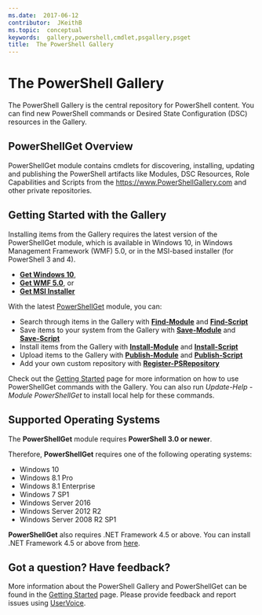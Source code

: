 ```yaml
---
ms.date:  2017-06-12
contributor:  JKeithB
ms.topic:  conceptual
keywords:  gallery,powershell,cmdlet,psgallery,psget
title:  The PowerShell Gallery
---
```


# The PowerShell Gallery

The PowerShell Gallery is the central repository for PowerShell content. You can find new PowerShell commands or Desired State Configuration (DSC) resources in the Gallery.

## PowerShellGet Overview

PowerShellGet module contains cmdlets for discovering, installing, updating and publishing the PowerShell artifacts like Modules, DSC Resources, Role Capabilities and Scripts from the https://www.PowerShellGallery.com and other private repositories.

## Getting Started with the Gallery

Installing items from the Gallery requires the latest version of the PowerShellGet module, which is available in Windows 10, in Windows Management Framework (WMF) 5.0, or in the MSI-based installer (for PowerShell 3 and 4).

- [**Get Windows 10**](http://go.microsoft.com/fwlink/?LinkID=624830&clcid=0x409),
- [**Get WMF 5.0**](http://go.microsoft.com/fwlink/?LinkId=398175), or
- [**Get MSI Installer**](http://go.microsoft.com/fwlink/?LinkID=746217&clcid=0x409)

With the latest
[PowerShellGet](http://go.microsoft.com/fwlink/?LinkID=760387&clcid=0x409)
module, you can:

-   Search through items in the Gallery with
    [**Find-Module**](http://go.microsoft.com/fwlink/?LinkID=760387&clcid=0x409)
    and
    [**Find-Script**](http://go.microsoft.com/fwlink/?LinkID=760387&clcid=0x409)
-   Save items to your system from the Gallery with
    [**Save-Module**](http://go.microsoft.com/fwlink/?LinkID=760387&clcid=0x409)
    and
    [**Save-Script**](http://go.microsoft.com/fwlink/?LinkID=760387&clcid=0x409)
-   Install items from the Gallery with
    [**Install-Module**](http://go.microsoft.com/fwlink/?LinkID=760387&clcid=0x409)
    and
    [**Install-Script**](http://go.microsoft.com/fwlink/?LinkID=760387&clcid=0x409)
-   Upload items to the Gallery with
    [**Publish-Module**](http://go.microsoft.com/fwlink/?LinkID=760387&clcid=0x409)
    and
    [**Publish-Script**](http://go.microsoft.com/fwlink/?LinkID=760387&clcid=0x409)
-   Add your own custom repository with
    [**Register-PSRepository**](http://go.microsoft.com/fwlink/?LinkID=760387&clcid=0x409)

Check out the [Getting Started](psgallery/psgallery_gettingstarted.md) page for more information on how to use PowerShellGet commands with the Gallery. You can also run *Update-Help -Module PowerShellGet* to install local help for these commands.

## Supported Operating Systems

The **PowerShellGet** module requires **PowerShell 3.0 or newer**.

Therefore, **PowerShellGet** requires one of the following operating systems:

- Windows 10
- Windows 8.1 Pro
- Windows 8.1 Enterprise
- Windows 7 SP1
- Windows Server 2016
- Windows Server 2012 R2
- Windows Server 2008 R2 SP1

**PowerShellGet** also  requires .NET Framework 4.5 or above. You can install .NET Framework 4.5 or above from [here](https://msdn.microsoft.com/en-us/library/5a4x27ek.aspx).


## Got a question? Have feedback?

More information about the PowerShell Gallery and PowerShellGet can be found in the [Getting Started](psgallery/psgallery_gettingstarted.md) page. Please provide feedback and report issues using [UserVoice](http://windowsserver.uservoice.com/forums/301869-powershell).


